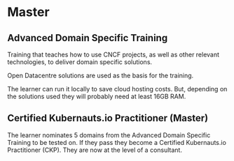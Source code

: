 # Master


## Advanced Domain Specific Training

Training that teaches how to use CNCF projects, as well as other relevant technologies, to deliver domain specific solutions.

Open Datacentre solutions are used as the basis for the training.

The learner can run it locally to save cloud hosting costs.  But, depending on the solutions used they will probably need at least 16GB RAM.

 
## Certified Kubernauts.io Practitioner (Master)

The learner nominates 5 domains from the Advanced Domain Specific Training to be tested on.  If they pass they become a Certified Kubernauts.io Practitioner (CKP).  They are now at the level of a consultant.
